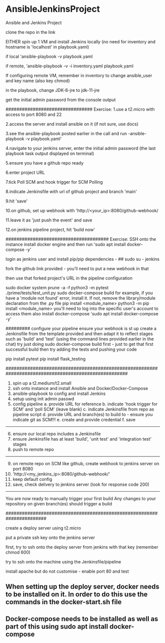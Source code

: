 # AnsibleJenkinsProject
Ansible and Jenkins Project

clone the repo in the link

EITHER spin up 1 VM and install Jenkins locally (no need for inventory and hostname is 'localhost' in playbook.yaml)

if local 'ansible-playbook -v playbook.yaml

if remote, 'ansible-playbook -v -i inventory.yaml playbook.yaml

If configuring remote VM, remember in inventory to change ansible_user and key name (also key chmod)

in the playbook, change JDK-8-jre to jdk-11-jre

get the initial admin password from the console output

################################
Exercise:
1.use a t2.micro with access to port 8080 and 22

2.access the server and install ansible on it (if not sure, use docs)

3.see the ansible-playbook posted earlier in the call and run -ansible-playbook -v playbook.yaml'

4.navigate to your jenkins server, enter the initial admin password (the last playbook task output displayed on terminal)

5.ensure you have a github repo ready

6.enter project URL

7.tick Poll SCM and hook trigger for SCM Polling

8.indicate Jenkinsfile with url of github project and branch 'main'

9.hit 'save'

10.on github, set up webhook with 'http://<your_ip>:8080/github-webhook/

11.leave it as 'just push the event' and save

12.on jenkins pipeline project, hit 'build now'

######################################
Exercise:
SSH onto the instance install docker engine and then run 'sudo apt install docker-compose -y'

login as jenkins user and install pip/pip dependencies - ## sudo su - jenkins

fork the github link provided - you'll need to put a new webhook in that

then use that forked project's URL in the pipeline configuration

sudo docker system prune -a -f
python3 -m pytest ./prime/tests/test_unit.py
sudo docker-compose build
for example, if you have a 'module not found' error, install it. If not, remove the library/module declaration from the .py file
pip install <module_name>
python3 -m pip install <module_name>
you'll need to log into the specific user's account to access them
also install docker-compose 'sudo apt install docker-compose -y'

#########
configure your pipeline
ensure your webhook is st up
create a Jenkinsfile from the template provided and then adapt it to reflect stages such as 'build' and 'test' (using the command lines provided earlier in the chat)
try just doing sudo docker-compose build first - just to get that first successful build
then try adding the tests and pushing your code

pip install pytest
pip install flask_testing

#####################################################################################################

1. spin up a t2.medium/t2.small 
2. ssh onto instance and install Ansible and Docker/Docker-Compose 
3. ansible-playbook to config and install Jenkins
4. setup using init admin passwd 
5. config pipeline
   a. provide URL for reference
   b. indicate 'hook trigger for SCM' and 'poll SCM' (leave blank)
   c. indicate Jenkinsfile from repo as pipeline script
   d. provide URL and branch(es) to build to - ensure you indicate git as SCM!!!
   e. create and provide credential
   f. save
--------------------------
6. ensure our local repo includes a Jenkinsfile
7. ensure Jenkinsfile has at least 'build', 'unit test' and 'integration test' stages
8. push to remote repo
---------------------------
9. on remote repo on SCM like github, create webhook to jenkins server on port 8080 
10. 'http://<my_jenkins_ip>:8080/github-webhook/'
11. keep default config
12. save, check delivery to jenkins server (look for response code 200)
---------------------------
You are now ready to manually trigger your first build
Any changes to your repository on given branch(es) should trigger a build

#######################################################################

create a deploy server using t2.micro

put a private ssh key onto the jenkins server

first, try to ssh onto the deploy server from jenkins with that key (remember chmod 600)

try to ssh onto the machine using the Jenkinsfile/pipeline

install apache but do not customise - enable port 80 and test

## When setting up the deploy server, docker needs to be installed on it. In order to do this use the commands in the docker-start.sh file
## Docker-compose needs to be installed as well as part of this using sudo apt install docker-compose
